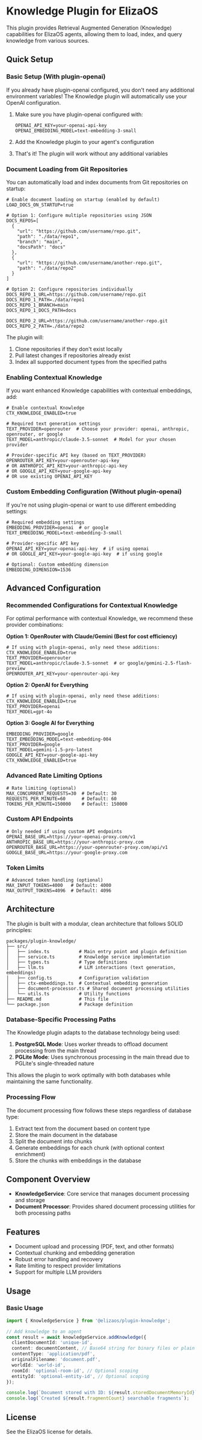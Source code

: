 # Knowledge Plugin for ElizaOS

This plugin provides Retrieval Augmented Generation (Knowledge) capabilities for ElizaOS agents, allowing them to load, index, and query knowledge from various sources.

## Quick Setup

### Basic Setup (With plugin-openai)

If you already have plugin-openai configured, you don't need any additional environment variables! The Knowledge plugin will automatically use your OpenAI configuration.

1. Make sure you have plugin-openai configured with:

   ```env
   OPENAI_API_KEY=your-openai-api-key
   OPENAI_EMBEDDING_MODEL=text-embedding-3-small
   ```

2. Add the Knowledge plugin to your agent's configuration
3. That's it! The plugin will work without any additional variables

### Document Loading from Git Repositories

You can automatically load and index documents from Git repositories on startup:

```env
# Enable document loading on startup (enabled by default)
LOAD_DOCS_ON_STARTUP=true

# Option 1: Configure multiple repositories using JSON
DOCS_REPOS=[
  {
    "url": "https://github.com/username/repo.git",
    "path": "./data/repo1",
    "branch": "main",
    "docsPath": "docs"
  },
  {
    "url": "https://github.com/username/another-repo.git",
    "path": "./data/repo2"
  }
]

# Option 2: Configure repositories individually
DOCS_REPO_1_URL=https://github.com/username/repo.git
DOCS_REPO_1_PATH=./data/repo1
DOCS_REPO_1_BRANCH=main
DOCS_REPO_1_DOCS_PATH=docs

DOCS_REPO_2_URL=https://github.com/username/another-repo.git
DOCS_REPO_2_PATH=./data/repo2
```

The plugin will:
1. Clone repositories if they don't exist locally
2. Pull latest changes if repositories already exist
3. Index all supported document types from the specified paths

### Enabling Contextual Knowledge

If you want enhanced Knowledge capabilities with contextual embeddings, add:

```env
# Enable contextual Knowledge
CTX_KNOWLEDGE_ENABLED=true

# Required text generation settings
TEXT_PROVIDER=openrouter  # Choose your provider: openai, anthropic, openrouter, or google
TEXT_MODEL=anthropic/claude-3.5-sonnet  # Model for your chosen provider

# Provider-specific API key (based on TEXT_PROVIDER)
OPENROUTER_API_KEY=your-openrouter-api-key
# OR ANTHROPIC_API_KEY=your-anthropic-api-key
# OR GOOGLE_API_KEY=your-google-api-key
# OR use existing OPENAI_API_KEY
```

### Custom Embedding Configuration (Without plugin-openai)

If you're not using plugin-openai or want to use different embedding settings:

```env
# Required embedding settings
EMBEDDING_PROVIDER=openai  # or google
TEXT_EMBEDDING_MODEL=text-embedding-3-small

# Provider-specific API key
OPENAI_API_KEY=your-openai-api-key  # if using openai
# OR GOOGLE_API_KEY=your-google-api-key  # if using google

# Optional: Custom embedding dimension
EMBEDDING_DIMENSION=1536
```

## Advanced Configuration

### Recommended Configurations for Contextual Knowledge

For optimal performance with contextual Knowledge, we recommend these provider combinations:

**Option 1: OpenRouter with Claude/Gemini (Best for cost efficiency)**

```env
# If using with plugin-openai, only need these additions:
CTX_KNOWLEDGE_ENABLED=true
TEXT_PROVIDER=openrouter
TEXT_MODEL=anthropic/claude-3.5-sonnet  # or google/gemini-2.5-flash-preview
OPENROUTER_API_KEY=your-openrouter-api-key
```

**Option 2: OpenAI for Everything**

```env
# If using with plugin-openai, only need these additions:
CTX_KNOWLEDGE_ENABLED=true
TEXT_PROVIDER=openai
TEXT_MODEL=gpt-4o
```

**Option 3: Google AI for Everything**

```env
EMBEDDING_PROVIDER=google
TEXT_EMBEDDING_MODEL=text-embedding-004
TEXT_PROVIDER=google
TEXT_MODEL=gemini-1.5-pro-latest
GOOGLE_API_KEY=your-google-api-key
CTX_KNOWLEDGE_ENABLED=true
```

### Advanced Rate Limiting Options

```env
# Rate limiting (optional)
MAX_CONCURRENT_REQUESTS=30  # Default: 30
REQUESTS_PER_MINUTE=60      # Default: 60
TOKENS_PER_MINUTE=150000    # Default: 150000
```

### Custom API Endpoints

```env
# Only needed if using custom API endpoints
OPENAI_BASE_URL=https://your-openai-proxy.com/v1
ANTHROPIC_BASE_URL=https://your-anthropic-proxy.com
OPENROUTER_BASE_URL=https://your-openrouter-proxy.com/api/v1
GOOGLE_BASE_URL=https://your-google-proxy.com
```

### Token Limits

```env
# Advanced token handling (optional)
MAX_INPUT_TOKENS=4000   # Default: 4000
MAX_OUTPUT_TOKENS=4096  # Default: 4096
```

## Architecture

The plugin is built with a modular, clean architecture that follows SOLID principles:

```
packages/plugin-knowledge/
├── src/
│   ├── index.ts           # Main entry point and plugin definition
│   ├── service.ts         # Knowledge service implementation
│   ├── types.ts           # Type definitions
│   ├── llm.ts             # LLM interactions (text generation, embeddings)
│   ├── config.ts          # Configuration validation
│   ├── ctx-embeddings.ts  # Contextual embedding generation
│   ├── document-processor.ts # Shared document processing utilities
│   └── utils.ts           # Utility functions
├── README.md              # This file
└── package.json           # Package definition
```

### Database-Specific Processing Paths

The Knowledge plugin adapts to the database technology being used:

1. **PostgreSQL Mode**: Uses worker threads to offload document processing from the main thread
2. **PGLite Mode**: Uses synchronous processing in the main thread due to PGLite's single-threaded nature

This allows the plugin to work optimally with both databases while maintaining the same functionality.

### Processing Flow

The document processing flow follows these steps regardless of database type:

1. Extract text from the document based on content type
2. Store the main document in the database
3. Split the document into chunks
4. Generate embeddings for each chunk (with optional context enrichment)
5. Store the chunks with embeddings in the database

## Component Overview

- **KnowledgeService**: Core service that manages document processing and storage
- **Document Processor**: Provides shared document processing utilities for both processing paths

## Features

- Document upload and processing (PDF, text, and other formats)
- Contextual chunking and embedding generation
- Robust error handling and recovery
- Rate limiting to respect provider limitations
- Support for multiple LLM providers

## Usage

### Basic Usage

```typescript
import { KnowledgeService } from '@elizaos/plugin-knowledge';

// Add knowledge to an agent
const result = await knowledgeService.addKnowledge({
  clientDocumentId: 'unique-id',
  content: documentContent, // Base64 string for binary files or plain text for text files
  contentType: 'application/pdf',
  originalFilename: 'document.pdf',
  worldId: 'world-id',
  roomId: 'optional-room-id', // Optional scoping
  entityId: 'optional-entity-id', // Optional scoping
});

console.log(`Document stored with ID: ${result.storedDocumentMemoryId}`);
console.log(`Created ${result.fragmentCount} searchable fragments`);
```

## License

See the ElizaOS license for details.
